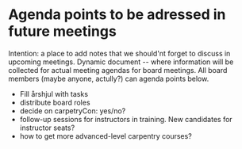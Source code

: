 # Agenda points to be adressed in future meetings
Intention: a place to add notes that we should'nt forget to discuss in upcoming meetings. Dynamic document -- where information will be collected for actual meeting agendas for board meetings.
All board members (maybe anyone, actully?) can agenda points below. 

- Fill årshjul with tasks
- distribute board roles
- decide on carpetryCon: yes/no?
- follow-up sessions for instructors in training. New candidates for instructor seats?
- how to get more advanced-level carpentry courses?
